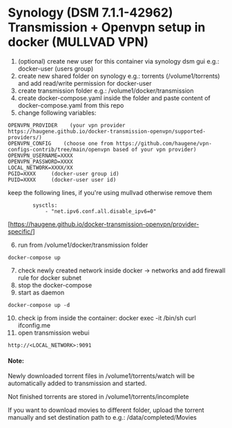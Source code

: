 # Synology (DSM 7.1.1-42962) Transmission + Openvpn setup in docker (MULLVAD VPN)

1. (optional) create new user for this container via synology dsm gui e.g.: docker-user (users group)
2. create new shared folder on synology e.g.: torrents (/volume1/torrents) and add read/write permission for docker-user
3. create transmission folder e.g.: /volume1/docker/transmission
4. create docker-compose.yaml inside the folder and paste content of docker-compose.yaml from this repo
5. change following variables:
```
OPENVPN_PROVIDER    (your vpn provider https://haugene.github.io/docker-transmission-openvpn/supported-providers/)
OPENVPN_CONFIG    (choose one from https://github.com/haugene/vpn-configs-contrib/tree/main/openvpn based of your vpn provider)
OPENVPN_USERNAME=XXXX
OPENVPN_PASSWORD=XXXX
LOCAL_NETWORK=XXXX/XX
PGID=XXXX     (docker-user group id)
PUID=XXXX     (docker-user user id)
```
keep the following lines, if you're using mullvad otherwise remove them
```
        sysctls:
            - "net.ipv6.conf.all.disable_ipv6=0"
```
[https://haugene.github.io/docker-transmission-openvpn/provider-specific/]

6. run from /volume1/docker/transmission folder
```
docker-compose up
```
7. check newly created network inside docker -> networks and add firewall rule for docker subnet
8. stop the docker-compose
9. start as daemon
```
docker-compose up -d
```
10. check ip from inside the container: 
  docker exec -it <container ID> /bin/sh 
  curl ifconfig.me
11. open transmission webui
```
http://<LOCAL_NETWORK>:9091
```

#### Note:
Newly downloaded torrent files in /volume1/torrents/watch will be automatically added to transmission and started.

Not finished torrents are stored in /volume1/torrents/incomplete

If you want to download movies to different folder, upload the torrent manually and set destination path to e.g.: /data/completed/Movies
